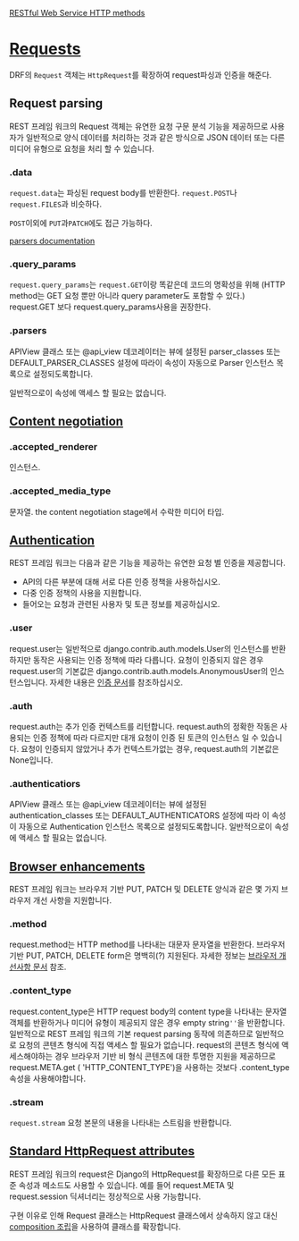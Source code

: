 [RESTful Web Service HTTP methods](https://spoqa.github.io/2012/02/27/rest-introduction.html)



# [Requests](http://www.django-rest-framework.org/api-guide/requests/#requests)



DRF의 `Request` 객체는 `HttpRequest`를 확장하여 request파싱과 인증을 해준다.



## Request parsing

REST 프레임 워크의 Request 객체는 유연한 요청 구문 분석 기능을 제공하므로 사용자가 일반적으로 양식 데이터를 처리하는 것과 같은 방식으로 JSON 데이터 또는 다른 미디어 유형으로 요청을 처리 할 수 있습니다.



### .data

`request.data`는 파싱된 request body를 반환한다. `request.POST`나 `request.FILES`과 비슷하다. 

`POST`이외에 `PUT`과`PATCH`에도 접근 가능하다. 

[parsers documentation](http://www.django-rest-framework.org/api-guide/parsers/)



### .query_params

`request.query_params`는 `request.GET`이랑 똑같은데 코드의 명확성을 위해 (HTTP method는 GET 요청 뿐만 아니라 query parameter도 포함할 수 있다.) request.GET	보다 request.query_params사용을 권장한다.



### .parsers

APIView 클래스 또는 @api_view 데코레이터는 뷰에 설정된 parser_classes 또는 DEFAULT_PARSER_CLASSES 설정에 따라이 속성이 자동으로 Parser 인스턴스 목록으로 설정되도록합니다.

일반적으로이 속성에 액세스 할 필요는 없습니다.



## [Content negotiation](http://www.django-rest-framework.org/api-guide/requests/#content-negotiation)

### .accepted_renderer

인스턴스. 

### .accepted_media_type

문자열. the content negotiation stage에서 수락한 미디어 타입.



## [Authentication](http://www.django-rest-framework.org/api-guide/requests/#authentication)

REST 프레임 워크는 다음과 같은 기능을 제공하는 유연한 요청 별 인증을 제공합니다.

- API의 다른 부분에 대해 서로 다른 인증 정책을 사용하십시오.
- 다중 인증 정책의 사용을 지원합니다.
- 들어오는 요청과 관련된 사용자 및 토큰 정보를 제공하십시오.



### .user

request.user는 일반적으로 django.contrib.auth.models.User의 인스턴스를 반환하지만 동작은 사용되는 인증 정책에 따라 다릅니다. 요청이 인증되지 않은 경우 request.user의 기본값은 django.contrib.auth.models.AnonymousUser의 인스턴스입니다. 자세한 내용은 [인증 문서](http://www.django-rest-framework.org/api-guide/authentication/)를 참조하십시오.



### .auth

request.auth는 추가 인증 컨텍스트를 리턴합니다. request.auth의 정확한 작동은 사용되는 인증 정책에 따라 다르지만 대개 요청이 인증 된 토큰의 인스턴스 일 수 있습니다. 요청이 인증되지 않았거나 추가 컨텍스트가없는 경우, request.auth의 기본값은 None입니다.



### .authenticatiors

APIView 클래스 또는 @api_view 데코레이터는 뷰에 설정된 authentication_classes 또는 DEFAULT_AUTHENTICATORS 설정에 따라 이 속성이 자동으로 Authentication 인스턴스 목록으로 설정되도록합니다. 일반적으로이 속성에 액세스 할 필요는 없습니다.



## [Browser enhancements](http://www.django-rest-framework.org/api-guide/requests/#browser-enhancements)

REST 프레임 워크는 브라우저 기반 PUT, PATCH 및 DELETE 양식과 같은 몇 가지 브라우저 개선 사항을 지원합니다.



### .method

request.method는 HTTP method를 나타내는 대문자 문자열을 반환한다. 브라우저 기반 PUT, PATCH, DELETE form은 명백히(?) 지원된다. 자세한 정보는 [브라우저 개선사항 문서](http://www.django-rest-framework.org/topics/browser-enhancements/) 참조. 



### .content_type

request.content_type은 HTTP request body의 content type을 나타내는 문자열 객체를 반환하거나 미디어 유형이 제공되지 않은 경우 empty string`''`을 반환합니다. 일반적으로 REST 프레임 워크의 기본 request parsing 동작에 의존하므로 일반적으로 요청의 콘텐츠 형식에 직접 액세스 할 필요가 없습니다. request의 콘텐츠 형식에 액세스해야하는 경우 브라우저 기반 비 형식 콘텐츠에 대한 투명한 지원을 제공하므로 request.META.get ( 'HTTP_CONTENT_TYPE')을 사용하는 것보다 .content_type 속성을 사용해야합니다.



### .stream

`request.stream` 요청 본문의 내용을 나타내는 스트림을 반환합니다.



## [Standard HttpRequest attributes](http://www.django-rest-framework.org/api-guide/requests/#standard-httprequest-attributes) 

REST 프레임 워크의 request은 Django의 HttpRequest를 확장하므로 다른 모든 표준 속성과 메소드도 사용할 수 있습니다. 예를 들어 request.META 및 request.session 딕셔너리는 정상적으로 사용 가능합니다.

구현 이유로 인해 Request 클래스는 HttpRequest 클래스에서 상속하지 않고 대신 [composition 조립](http://aroundck.tistory.com/617)을 사용하여 클래스를 확장합니다.


